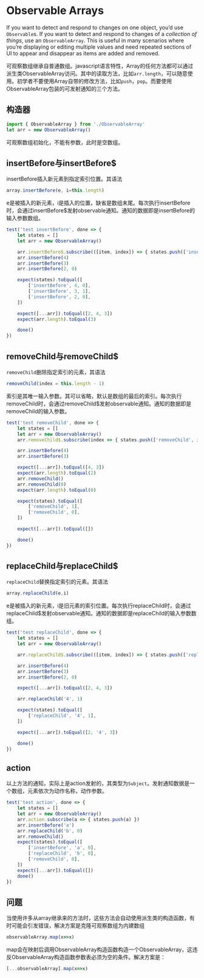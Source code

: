 # Observable Arrays

If you want to detect and respond to changes on one object, you’d use `Observable`s. If you want to detect and respond to changes of a *collection of things*, use an `ObservableArray`. This is useful in many scenarios where you’re displaying or editing multiple values and need repeated sections of UI to appear and disappear as items are added and removed.

可观察数组继承自普通数组。javascript语言特性，Array的任何方法都可以通过派生类ObservableArray访问。其中的读取方法，比如`arr.length`，可以随意使用。初学者不要使用Array自带的修改方法，比如`push`，`pop`。而要使用ObservableArray包装的可发射通知的三个方法。

## 构造器

```js
import { ObservableArray } from './ObservableArray'
let arr = new ObservableArray()
```

可观察数组初始化，不能有参数，此时是空数组。

## insertBefore与insertBefore$

insertBefore插入新元素到指定索引位置。其语法

```js
array.insertBefore(e, i=this.length)
```

e是被插入的新元素，i是插入的位置，缺省是数组末尾。每次执行insertBefore时，会通过insertBefore$发射observable通知。通知的数据即是insertBefore的输入参数数组。

```js
test('test insertBefore', done => {
    let states = []
    let arr = new ObservableArray()

    arr.insertBefore$.subscribe(([item, index]) => { states.push(['insertBefore', item, index]) })
    arr.insertBefore(4)
    arr.insertBefore(3)
    arr.insertBefore(2, 0)

    expect(states).toEqual([
        ['insertBefore', 4, 0],
        ['insertBefore', 3, 1],
        ['insertBefore', 2, 0],
    ])

    expect([...arr]).toEqual([2, 4, 3])
    expect(arr.length).toEqual(3)

    done()
})
```

## removeChild与removeChild$

`removeChild`删除指定索引的元素，其语法

```js
removeChild(index = this.length - 1)
```

索引是其唯一输入参数。其可以省略，默认是数组的最后的索引。每次执行removeChild时，会通过removeChild$发射observable通知。通知的数据即是removeChild的输入参数。

```js
test('test removeChild', done => {
    let states = []
    let arr = new ObservableArray()
    arr.removeChild$.subscribe(index => { states.push(['removeChild', index]) })

    arr.insertBefore(4)
    arr.insertBefore(3)

    expect([...arr]).toEqual([4, 3])
    expect(arr.length).toEqual(2)
    arr.removeChild()
    arr.removeChild(0)
    expect(arr.length).toEqual(0)

    expect(states).toEqual([
        ['removeChild', 1],
        ['removeChild', 0],
    ])

    expect([...arr]).toEqual([])

    done()
})
```

## replaceChild与replaceChild$

`replaceChild`替换指定索引的元素。其语法

```js
array.replaceChild(e,i)
```

e是被插入的新元素，i是旧元素的索引位置。每次执行replaceChild时，会通过replaceChild$发射observable通知。通知的数据即是replaceChild的输入参数数组。

```js
test('test replaceChild', done => {
    let states = []
    let arr = new ObservableArray()

    arr.replaceChild$.subscribe(([item, index]) => { states.push(['replaceChild', item, index]) })

    arr.insertBefore(4)
    arr.insertBefore(3)
    arr.insertBefore(2, 0)

    expect([...arr]).toEqual([2, 4, 3])

    arr.replaceChild('4', 1)

    expect(states).toEqual([
        ['replaceChild', '4', 1],
    ])

    expect([...arr]).toEqual([2, '4', 3])

    done()
})
```

## action

以上方法的通知，实际上是action发射的，其类型为`Subject`。发射通知数据是一个数组，元素依次为动作名称，动作参数。

```js
test('test action', done => {
    let states = []
    let arr = new ObservableArray()
    arr.action.subscribe(a => { states.push(a) })
    arr.insertBefore('a')
    arr.replaceChild('b', 0)
    arr.removeChild()
    expect(states).toEqual([
        ['insertBefore', 'a', 0],
        ['replaceChild', 'b', 0],
        ['removeChild', 0],
    ])
    expect([...arr]).toEqual([])
    done()
})
```

## 问题

当使用许多从array继承来的方法时，这些方法会自动使用派生类的构造函数，有时可能会引发错误，解决方案是克隆可观察数组为内建数组

```js
observableArray.map(x=>x)
```

map会在映射后调用ObservableArray构造函数构造一个ObservableArray，这违反ObservableArray构造函数参数表必须为空的条件。解决方案是：

```js
[...observableArray].map(x=>x)
```




